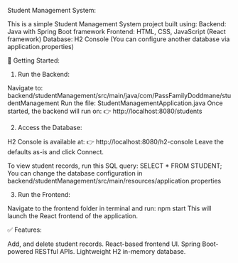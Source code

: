 Student Management System:

This is a simple Student Management System project built using:
Backend: Java with Spring Boot framework
Frontend: HTML, CSS, JavaScript (React framework)
Database: H2 Console (You can configure another database via application.properties)

🚀 Getting Started:

1. Run the Backend:

Navigate to:
backend/studentManagement/src/main/java/com/PassFamilyDoddmane/studentManagement
Run the file:
StudentManagementApplication.java
Once started, the backend will run on:
👉 http://localhost:8080/students

2. Access the Database:

H2 Console is available at:
👉 http://localhost:8080/h2-console
Leave the defaults as-is and click Connect.

To view student records, run this SQL query:
SELECT * FROM STUDENT;
You can change the database configuration in
backend/studentManagement/src/main/resources/application.properties

3. Run the Frontend:
   
Navigate to the frontend folder in terminal and run:
npm start
This will launch the React frontend of the application.

✅ Features: 

Add, and delete student records.
React-based frontend UI.
Spring Boot-powered RESTful APIs.
Lightweight H2 in-memory database.

